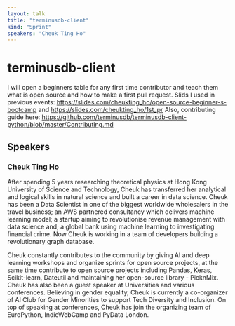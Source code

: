```yaml
---
layout: talk
title: "terminusdb-client"
kind: "Sprint"
speakers: "Cheuk Ting Ho"
---
```


# terminusdb-client

I will open a beginners table for any first time contributor and teach them what is open source and how to make a first pull request. Slids I used in previous events: https://slides.com/cheukting_ho/open-source-beginner-s-bootcamp and https://slides.com/cheukting_ho/1st_pr Also, contributing guide here: https://github.com/terminusdb/terminusdb-client-python/blob/master/Contributing.md

## Speakers

### Cheuk Ting Ho

After spending 5 years researching theoretical physics at Hong Kong University of Science and Technology, Cheuk has transferred her analytical and logical skills in natural science and built a career in data science. Cheuk has been a Data Scientist in one of the biggest worldwide wholesalers in the travel business; an AWS partnered consultancy which delivers machine learning model; a startup aiming to revolutionise revenue management with data science and; a global bank using machine learning to investigating financial crime. Now Cheuk is working in a team of developers building a revolutionary graph database.

Cheuk constantly contributes to the community by giving AI and deep learning workshops and organize sprints for open source projects, at the same time contribute to open source projects including Pandas, Keras, Scikit-learn, Dateutil and maintaining her open-source library - PicknMix. Cheuk has also been a guest speaker at Universities and various conferences. Believing in gender equality, Cheuk is currently a co-organizer of AI Club for Gender Minorities to support Tech Diversity and Inclusion. On top of speaking at conferences, Cheuk has join the organizing team of EuroPython, IndieWebCamp and PyData London.
